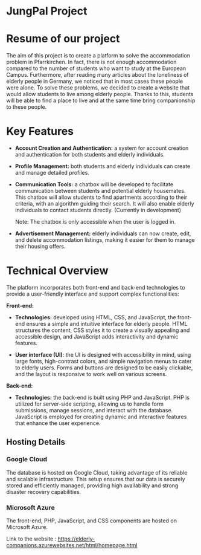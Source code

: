 # JungPal Project

# Resume of our project

The aim of this project is to create a platform to solve the accommodation problem in Pfarrkirchen. In fact, there is not enough accommodation compared to the number of students who want to study at the European Campus. Furthermore, after reading many articles about the loneliness of elderly people in Germany, we noticed that in most cases these people were alone. To solve these problems, we decided to create a website that would allow students to live among elderly people. Thanks to this, students will be able to find a place to live and at the same time bring companionship to these people.

# Key Features

- **Account Creation and Authentication:** a system for account creation and authentication for both students and elderly individuals. 

- **Profile Management:** both students and elderly individuals can create and manage detailed profiles.

- **Communication Tools:** a chatbox will be developed to facilitate communication between students and potential elderly housemates. This chatbox will allow students to find apartments according to their criteria, with an algorithm guiding their search. It will also enable elderly individuals to contact students directly. (Currently in development)

  Note: The chatbox is only accessible when the user is logged in.

- **Advertisement Management:** elderly individuals can now create, edit, and delete accommodation listings, making it easier for them to manage their housing offers.

# Technical Overview

The platform incorporates both front-end and back-end technologies to provide a user-friendly interface and support complex functionalities:

**Front-end:** 

- **Technologies:** developed using HTML, CSS, and JavaScript, the front-end ensures a simple and intuitive interface for elderly people. HTML structures the content, CSS styles it to create a visually appealing and accessible design, and JavaScript adds interactivity and dynamic features.

- **User interface (UI)**: the UI is designed with accessibility in mind, using large fonts, high-contrast colors, and simple navigation menus to cater to elderly users. Forms and buttons are designed to be easily clickable, and the layout is responsive to work well on various screens.

**Back-end:** 

- **Technologies:** the back-end is built using PHP and JavaScript. PHP is utilized for server-side scripting, allowing us to handle form submissions, manage sessions, and interact with the database. JavaScript is employed for creating dynamic and interactive features that enhance the user experience.

## Hosting Details

### Google Cloud

The database is hosted on Google Cloud, taking advantage of its reliable and scalable infrastructure. This setup ensures that our data is securely stored and efficiently managed, providing high availability and strong disaster recovery capabilities.

### Microsoft Azure

The front-end, PHP, JavaScript, and CSS components are hosted on Microsoft Azure. 

Link to the website : https://elderly-companions.azurewebsites.net/html/homepage.html 




